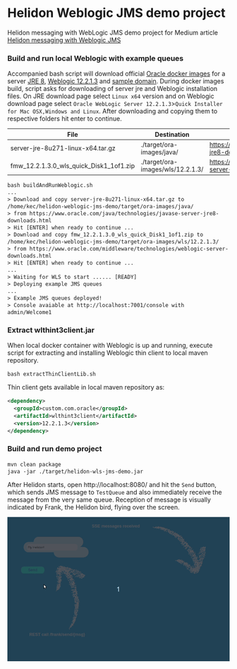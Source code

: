 # Helidon Weblogic JMS demo project
Helidon messaging with WebLogic JMS demo project for Medium article [Helidon messaging with Weblogic JMS](https://medium.com/helidon/helidon-messaging-with-weblogic-jms-7e6ecccdd82d)

### Build and run local Weblogic with example queues

Accompanied bash script will download official [Oracle docker images](https://github.com/oracle/docker-images)
for a server [JRE 8](https://github.com/oracle/docker-images/tree/master/OracleJava/8), [Weblogic 12.2.1.3](https://github.com/oracle/docker-images/tree/master/OracleWebLogic/dockerfiles/12.2.1.3) and [sample domain](https://github.com/oracle/docker-images/tree/master/OracleWebLogic/samples/12213-domain). During docker images build,
script asks for downloading of server jre and Weblogic installation files. On JRE download page select `Linux x64` version and on Weblogic download page select `Oracle WebLogic Server 12.2.1.3`>`Quick Installer for Mac OSX,Windows and Linux`. After downloading and copying them to respective folders hit enter to continue.

| File | Destination | URL for download |
| --- | --- | --- |
| server-jre-8u271-linux-x64.tar.gz | ./target/ora-images/java/ | https://www.oracle.com/java/technologies/javase-server-jre8-downloads.html |
| fmw_12.2.1.3.0_wls_quick_Disk1_1of1.zip | ./target/ora-images/wls/12.2.1.3/| https://www.oracle.com/middleware/technologies/weblogic-server-downloads.html |

```shell
bash buildAndRunWeblogic.sh
...
> Download and copy server-jre-8u271-linux-x64.tar.gz to /home/kec/helidon-weblogic-jms-demo/target/ora-images/java/ 
> from https://www.oracle.com/java/technologies/javase-server-jre8-downloads.html
> Hit [ENTER] when ready to continue ...
> Download and copy fmw_12.2.1.3.0_wls_quick_Disk1_1of1.zip to /home/kec/helidon-weblogic-jms-demo/target/ora-images/wls/12.2.1.3/ 
> from https://www.oracle.com/middleware/technologies/weblogic-server-downloads.html
> Hit [ENTER] when ready to continue ...
...
> Waiting for WLS to start ...... [READY]
> Deploying example JMS queues
...
> Example JMS queues deployed!
> Console avaiable at http://localhost:7001/console with admin/Welcome1
```

### Extract wlthint3client.jar
When local docker container with Weblogic is up and running, execute script for extracting and installing Weblogic thin client to local maven repository. 
```shell
bash extractThinClientLib.sh
```
Thin client gets available in local maven repository as:
```xml
<dependency>
  <groupId>custom.com.oracle</groupId>
  <artifactId>wlthint3client</artifactId>
  <version>12.2.1.3</version>
</dependency>
```

### Build and run demo project
```shell
mvn clean package
java -jar ./target/helidon-wls-jms-demo.jar 
```

After Helidon starts, open http://localhost:8080/ and hit the `Send` button, which sends JMS message to `TestQueue` and also immediately receive the message from the very same queue. Reception of message is visually indicated by Frank, the Helidon bird, flying over the screen.

![title](images/wls-frank.gif)